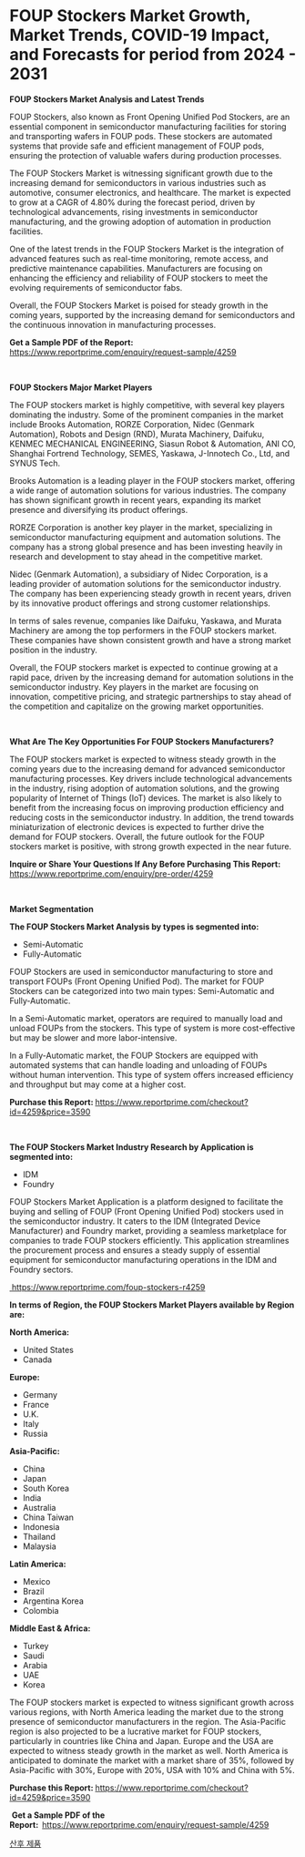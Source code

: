 <p><h1>FOUP Stockers Market Growth, Market Trends, COVID-19 Impact, and Forecasts for period from 2024 - 2031</h1></p><p><strong>FOUP Stockers Market Analysis and Latest Trends</strong></p>
<p><p>FOUP Stockers, also known as Front Opening Unified Pod Stockers, are an essential component in semiconductor manufacturing facilities for storing and transporting wafers in FOUP pods. These stockers are automated systems that provide safe and efficient management of FOUP pods, ensuring the protection of valuable wafers during production processes.</p><p>The FOUP Stockers Market is witnessing significant growth due to the increasing demand for semiconductors in various industries such as automotive, consumer electronics, and healthcare. The market is expected to grow at a CAGR of 4.80% during the forecast period, driven by technological advancements, rising investments in semiconductor manufacturing, and the growing adoption of automation in production facilities.</p><p>One of the latest trends in the FOUP Stockers Market is the integration of advanced features such as real-time monitoring, remote access, and predictive maintenance capabilities. Manufacturers are focusing on enhancing the efficiency and reliability of FOUP stockers to meet the evolving requirements of semiconductor fabs.</p><p>Overall, the FOUP Stockers Market is poised for steady growth in the coming years, supported by the increasing demand for semiconductors and the continuous innovation in manufacturing processes.</p></p>
<p><strong>Get a Sample PDF of the Report:&nbsp;</strong> <a href="https://www.reportprime.com/enquiry/request-sample/4259">https://www.reportprime.com/enquiry/request-sample/4259</a></p>
<p>&nbsp;</p>
<p><strong>FOUP Stockers Major Market Players</strong></p>
<p><p>The FOUP stockers market is highly competitive, with several key players dominating the industry. Some of the prominent companies in the market include Brooks Automation, RORZE Corporation, Nidec (Genmark Automation), Robots and Design (RND), Murata Machinery, Daifuku, KENMEC MECHANICAL ENGINEERING, Siasun Robot & Automation, ANI CO, Shanghai Fortrend Technology, SEMES, Yaskawa, J-Innotech Co., Ltd, and SYNUS Tech.</p><p>Brooks Automation is a leading player in the FOUP stockers market, offering a wide range of automation solutions for various industries. The company has shown significant growth in recent years, expanding its market presence and diversifying its product offerings.</p><p>RORZE Corporation is another key player in the market, specializing in semiconductor manufacturing equipment and automation solutions. The company has a strong global presence and has been investing heavily in research and development to stay ahead in the competitive market.</p><p>Nidec (Genmark Automation), a subsidiary of Nidec Corporation, is a leading provider of automation solutions for the semiconductor industry. The company has been experiencing steady growth in recent years, driven by its innovative product offerings and strong customer relationships.</p><p>In terms of sales revenue, companies like Daifuku, Yaskawa, and Murata Machinery are among the top performers in the FOUP stockers market. These companies have shown consistent growth and have a strong market position in the industry.</p><p>Overall, the FOUP stockers market is expected to continue growing at a rapid pace, driven by the increasing demand for automation solutions in the semiconductor industry. Key players in the market are focusing on innovation, competitive pricing, and strategic partnerships to stay ahead of the competition and capitalize on the growing market opportunities.</p></p>
<p>&nbsp;</p>
<p><strong>What Are The Key Opportunities For FOUP Stockers Manufacturers?</strong></p>
<p><p>The FOUP stockers market is expected to witness steady growth in the coming years due to the increasing demand for advanced semiconductor manufacturing processes. Key drivers include technological advancements in the industry, rising adoption of automation solutions, and the growing popularity of Internet of Things (IoT) devices. The market is also likely to benefit from the increasing focus on improving production efficiency and reducing costs in the semiconductor industry. In addition, the trend towards miniaturization of electronic devices is expected to further drive the demand for FOUP stockers. Overall, the future outlook for the FOUP stockers market is positive, with strong growth expected in the near future.</p></p>
<p><strong>Inquire or Share Your Questions If Any Before Purchasing This Report:</strong> <a href="https://www.reportprime.com/enquiry/pre-order/4259">https://www.reportprime.com/enquiry/pre-order/4259</a></p>
<p>&nbsp;</p>
<p><strong>Market Segmentation</strong></p>
<p><strong>The FOUP Stockers Market Analysis by types is segmented into:</strong></p>
<p><ul><li>Semi-Automatic</li><li>Fully-Automatic</li></ul></p>
<p><p>FOUP Stockers are used in semiconductor manufacturing to store and transport FOUPs (Front Opening Unified Pod). The market for FOUP Stockers can be categorized into two main types: Semi-Automatic and Fully-Automatic. </p><p>In a Semi-Automatic market, operators are required to manually load and unload FOUPs from the stockers. This type of system is more cost-effective but may be slower and more labor-intensive.</p><p>In a Fully-Automatic market, the FOUP Stockers are equipped with automated systems that can handle loading and unloading of FOUPs without human intervention. This type of system offers increased efficiency and throughput but may come at a higher cost.</p></p>
<p><strong>Purchase this Report:&nbsp;</strong><a href="https://www.reportprime.com/checkout?id=4259&price=3590">https://www.reportprime.com/checkout?id=4259&price=3590</a></p>
<p>&nbsp;</p>
<p><strong>The FOUP Stockers Market Industry Research by Application is segmented into:</strong></p>
<p><ul><li>IDM</li><li>Foundry</li></ul></p>
<p><p>FOUP Stockers Market Application is a platform designed to facilitate the buying and selling of FOUP (Front Opening Unified Pod) stockers used in the semiconductor industry. It caters to the IDM (Integrated Device Manufacturer) and Foundry market, providing a seamless marketplace for companies to trade FOUP stockers efficiently. This application streamlines the procurement process and ensures a steady supply of essential equipment for semiconductor manufacturing operations in the IDM and Foundry sectors.</p></p>
<p><a href="https://www.reportprime.com/foup-stockers-r4259">&nbsp;https://www.reportprime.com/foup-stockers-r4259</a></p>
<p><strong>In terms of Region, the FOUP Stockers Market Players available by Region are:</strong></p>
<p>
    <p> <strong> North America: </strong>
        <ul>
            <li>United States</li>
            <li>Canada</li>
        </ul>
        </p> 
    <p> <strong> Europe: </strong>
        <ul>
            <li>Germany</li>
            <li>France</li>
            <li>U.K.</li>
            <li>Italy</li>
            <li>Russia</li>
        </ul>
        </p> 
    <p> <strong> Asia-Pacific: </strong>
        <ul>
            <li>China</li>
            <li>Japan</li>
            <li>South Korea</li>
            <li>India</li>
            <li>Australia</li>
            <li>China Taiwan</li>
            <li>Indonesia</li>
            <li>Thailand</li>
            <li>Malaysia</li>
        </ul>
        </p> 
    <p> <strong> Latin America: </strong>
        <ul>
            <li>Mexico</li>
            <li>Brazil</li>
            <li>Argentina Korea</li>
            <li>Colombia</li>
        </ul>
        </p> 
    <p> <strong> Middle East & Africa: </strong>
        <ul>
            <li>Turkey</li>
            <li>Saudi</li>
            <li>Arabia</li>
            <li>UAE</li>
            <li>Korea</li>
        </ul>
    </p>
    </p>
<p><p>The FOUP stockers market is expected to witness significant growth across various regions, with North America leading the market due to the strong presence of semiconductor manufacturers in the region. The Asia-Pacific region is also projected to be a lucrative market for FOUP stockers, particularly in countries like China and Japan. Europe and the USA are expected to witness steady growth in the market as well. North America is anticipated to dominate the market with a market share of 35%, followed by Asia-Pacific with 30%, Europe with 20%, USA with 10% and China with 5%.</p></p>
<p><strong>Purchase this Report: </strong><a href="https://www.reportprime.com/checkout?id=4259&price=3590">https://www.reportprime.com/checkout?id=4259&price=3590</a></p>
<p>&nbsp;<strong>Get a Sample PDF of the Report:&nbsp;&nbsp;</strong><a href="https://www.reportprime.com/enquiry/request-sample/4259">https://www.reportprime.com/enquiry/request-sample/4259</a></p>
<p><strong></strong></p>
<p><p><a href="https://github.com/lzrvbyqzftro57/Market-Research-Report-List-2/blob/main/856873069973.md">산후 제품</a></p></p>